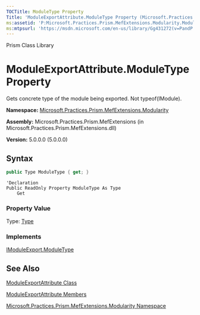 ```yaml
---
TOCTitle: ModuleType Property
Title: 'ModuleExportAttribute.ModuleType Property (Microsoft.Practices.Prism.MefExtensions.Modularity)'
ms:assetid: 'P:Microsoft.Practices.Prism.MefExtensions.Modularity.ModuleExportAttribute.ModuleType'
ms:mtpsurl: 'https://msdn.microsoft.com/en-us/library/Gg431272(v=PandP.50)'
---
```


Prism Class Library

# ModuleExportAttribute.ModuleType Property

Gets concrete type of the module being exported. Not typeof(IModule).

**Namespace:** [Microsoft.Practices.Prism.MefExtensions.Modularity](https://msdn.microsoft.com/en-us/library/microsoft.practices.prism.mefextensions.modularity(v=pandp.50))

**Assembly:** Microsoft.Practices.Prism.MefExtensions (in Microsoft.Practices.Prism.MefExtensions.dll)

**Version:** 5.0.0.0 (5.0.0.0)

## Syntax

```C#
public Type ModuleType { get; }
```
```VB
'Declaration
Public ReadOnly Property ModuleType As Type
	Get
```

### Property Value

Type: [Type](http://msdn.microsoft.com/en-us/library/42892f65)
### Implements

[IModuleExport.ModuleType](https://msdn.microsoft.com/en-us/library/microsoft.practices.prism.mefextensions.modularity.imoduleexport.moduletype(v=pandp.50))

## See Also


[ModuleExportAttribute Class](https://msdn.microsoft.com/en-us/library/microsoft.practices.prism.mefextensions.modularity.moduleexportattribute(v=pandp.50))

[ModuleExportAttribute Members](https://msdn.microsoft.com/en-us/library/microsoft.practices.prism.mefextensions.modularity.moduleexportattribute_members(v=pandp.50))

[Microsoft.Practices.Prism.MefExtensions.Modularity Namespace](https://msdn.microsoft.com/en-us/library/microsoft.practices.prism.mefextensions.modularity(v=pandp.50))

